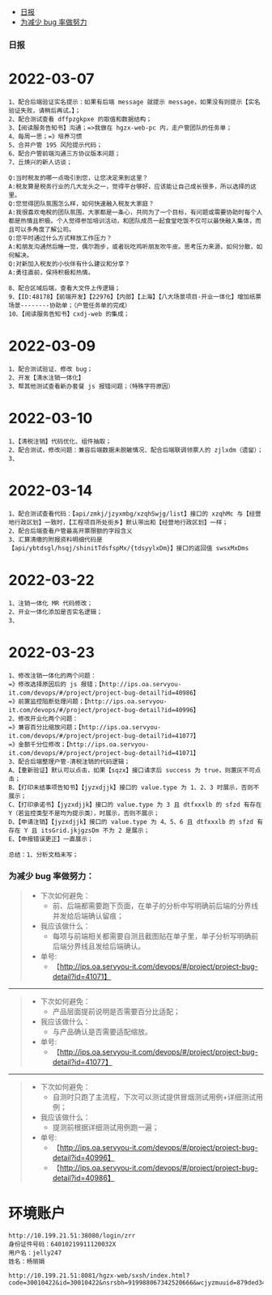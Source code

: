 -   [日报](#111)
-   [为减少 bug 率做努力](#222)

### <a id="111">日报</a>

# 2022-03-07

```
1、配合后端验证实名提示：如果有后端 message 就提示 message，如果没有则提示【实名验证失败，请稍后再试。】；
2、配合测试查看 dffpzgkpxe 的取值和数据结构；
3、【阅读服务告知书】沟通；=>我做在 hgzx-web-pc 内，走户管团队的任务单；
4、每周一思；=》培养习惯
5、合并户管 195 风险提示代码；
6、配合户管前端沟通三方协议版本问题；
7、丘焕兴的新人访谈；

Q:当时税友的哪一点吸引到您，让您决定来到这里？
A:税友算是税务行业的几大龙头之一，觉得平台够好，应该能让自己成长很多，所以选择的这里。
Q:您觉得团队氛围怎么样，如何快速融入税友大家庭？
A:我很喜欢电稅的团队氛围，大家都是一条心，共同为了一个目标，有问题或需要协助时每个人都是热情且积极。个人觉得参加培训活动，和团队成员一起食堂吃饭不仅可以最快融入集体，而且可以多角度了解公司。
Q:您平时通过什么方式释放工作压力？
A:和朋友沟通然后睡一觉，偶尔跑步，或者玩吃鸡听朋友吹牛皮。思考压力来源，如何分散，如何解决。
Q:对新加入税友的小伙伴有什么建议和分享？
A:勇往直前，保持积极和热情。

8、配合区域后端，查看大文件上传逻辑；
9、【ID:48178】【前端开发】【22976】【内部】【上海】【八大场景项目-开业一体化】增加纸票场景--------协助单；（户管任务单的完成）
10、【阅读服务告知书】cxdj-web 的集成；
```

# 2022-03-09

```
1、配合测试验证、修改 bug；
2、开发【清水注销一体化】
3、帮其他测试查看新办套餐 js 报错问题；（特殊字符原因）
```

# 2022-03-10

```
1、【清税注销】代码优化、组件抽取；
2、配合测试，修改问题：兼容后端数据未脱敏情况、配合后端联调领票人的 zjlxdm（遗留）；
3、
```

# 2022-03-14

```
1、配合测试查看代码：【api/zmkj/jzyxmbg/xzqhSwjg/list】接口的 xzqhMc 与【经营地行政区划】一致时，【工程项目所处街乡】默认带出和【经营地行政区划】一样；
2、配合后端查看户管最高开票限额的字段含义
3、汇算清缴的附报资料明细代码是【api/ybtdsgl/hsqj/shinitTdsfspMx/{tdsyylxDm}】接口的返回值 swsxMxDms
```

# 2022-03-22

```
1、注销一体化 MR 代码修改；
2、开业一体化添加是否实名逻辑；
3、
```

# 2022-03-23

```
1、修改注销一体化的两个问题：
=》修改选择原因后的 js 报错；【http://ips.oa.servyou-it.com/devops/#/project/project-bug-detail?id=40986】
=》前置监控阻断处理问题；【http://ips.oa.servyou-it.com/devops/#/project/project-bug-detail?id=40996】
2、修改开业化两个问题：
=》兼容百分比缩放问题；【http://ips.oa.servyou-it.com/devops/#/project/project-bug-detail?id=41077】
=》金额千分位修改；【http://ips.oa.servyou-it.com/devops/#/project/project-bug-detail?id=41071】
3、配合后端整理户管-清税注销的代码逻辑；
A、【重新验证】默认可以点击，如果【sqzx】接口请求后 success 为 true，则置灰不可点击；
B、【打印未结事项告知书】【jyzxdjjk】接口的 value.type 为 1、2、3 时展示，否则不展示；
C、【打印承诺书】【jyzxdjjk】接口的 value.type 为 3 且 dtfxxxlb 的 sfzd 有存在 Y（若监控类型不是均为提示类），时展示，否则不展示；
D、【申请注销】【jyzxdjjk】接口的 value.type 为 4、5、6 且 dtfxxxlb 的 sfzd 有存在 Y 且 itsGrid.jkjgzsDm 不为 2 是展示；
E、【申报错误更正】一直展示；

总结：1、分析文档未写；
```

### <a id="222">为减少 bug 率做努力：</a>

> -   下次如何避免：
>     -   前、后端都需要跑下页面，在单子的分析中写明确前后端的分界线并发给后端确认留痕；
> -   我应该做什么：
>     -   每项与前端相关都需要自测且截图贴在单子里，单子分析写明确前后端分界线且发给后端确认。
> -   单号:
>     -   【http://ips.oa.servyou-it.com/devops/#/project/project-bug-detail?id=41071】

---

> -   下次如何避免：
>     -   产品层面提前说明是否需要百分比适配；
> -   我应该做什么：
>     -   与产品确认是否需要适配缩放。
> -   单号:
>     -   【http://ips.oa.servyou-it.com/devops/#/project/project-bug-detail?id=41077】

---

> -   下次如何避免：
>     -   自测时只跑了主流程，下次可以测试提供冒烟测试用例+详细测试用例；
> -   我应该做什么：
>     -   提测前根据详细测试用例跑一遍；
> -   单号:
>     -   【http://ips.oa.servyou-it.com/devops/#/project/project-bug-detail?id=40996】
>     -   【http://ips.oa.servyou-it.com/devops/#/project/project-bug-detail?id=40986】

# 环境账户

```
http://10.199.21.51:38080/login/zrr
身份证件号码：64010219911120032X
用户名：jelly247
姓名：杨丽娟

http://10.199.21.51:8081/hgzx-web/sxsh/index.html?code=30010422&id=30010422&nsrsbh=919988067342520666&wcjyzmuuid=879ded347e544bb4ab610c2503dc2a6d#/kqysssx/xzkqsssxsq
```
